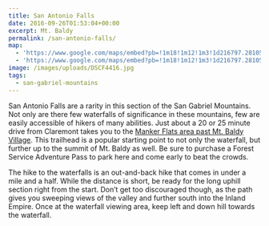 ```yaml
---
title: San Antonio Falls
date: 2016-09-26T01:53:04+00:00
excerpt: Mt. Baldy
permalink: /san-antonio-falls/
map:
  - 'https://www.google.com/maps/embed?pb=!1m18!1m12!1m3!1d216797.28105079886!2d-117.76729347033292!3d34.26647661179057!2m3!1f0!2f0!3f0!3m2!1i1024!2i768!4f13.1!3m3!1m2!1s0x80c33eb15eaf0be5%3A0xbbe124c978aee8d1!2s901+Falls+Rd%2C+Mt+Baldy%2C+CA+91759!5e1!3m2!1sen!2sus!4v1474854342315'
  - 'https://www.google.com/maps/embed?pb=!1m18!1m12!1m3!1d216797.28105079886!2d-117.76729347033292!3d34.26647661179057!2m3!1f0!2f0!3f0!3m2!1i1024!2i768!4f13.1!3m3!1m2!1s0x80c33eb15eaf0be5%3A0xbbe124c978aee8d1!2s901+Falls+Rd%2C+Mt+Baldy%2C+CA+91759!5e1!3m2!1sen!2sus!4v1474854342315'
image: /images/uploads/DSCF4416.jpg
tags:
  - san-gabriel-mountains
---
```

San Antonio Falls are a rarity in this section of the San Gabriel Mountains. Not only are there few waterfalls of significance in these mountains, few are easily accessible of hikers of many abilities. Just about a 20 or 25 minute drive from Claremont takes you to the <a href="http://www.fs.usda.gov/recarea/angeles/recreation/picnickinginfo/recarea/?recid=41776&amp;actid=70">Manker Flats area past Mt. Baldy Village</a>. This trailhead is a popular starting point to not only the waterfall, but further up to the summit of Mt. Baldy as well. Be sure to purchase a Forest Service Adventure Pass to park here and come early to beat the crowds.

The hike to the waterfalls is an out-and-back hike that comes in under a mile and a half. While the distance is short, be ready for the long uphill section right from the start. Don’t get too discouraged though, as the path gives you sweeping views of the valley and further south into the Inland Empire. Once at the waterfall viewing area, keep left and down hill towards the waterfall.